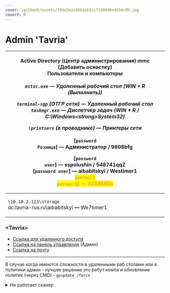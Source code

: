 ```yaml
---
cover: .gitbook/assets/f89e3a1a566aab1ccf2d4048e4d34c05.jpg
coverY: 0
---
```


# Admin 'Tavria'

| <p><strong>Active Directory</strong> (Центр администрирования) mmc (Добавить оснастку) <br>Пользователи и компьютеры<br>_______________________________________<br><strong><code>mstsc.exe</code></strong> <strong>—</strong> Удаленный рабочий стол (WIN + R (Выполнить))</p><p><code>terminal-sgp</code>  (ОТГР сети) <strong>—</strong> Удаленный рабочий стол<br><strong><code>taskmgr.exe</code> —</strong> Диспетчер задач (WIN + R / C:\Windows\<strong>System32</strong>)</p><p><code>\\printserv</code>  (<em>в проводнике</em>) <strong>—</strong> Принтеры сети<br>_______________________________________<br>[<code>password Розница</code>]  —  Администратор / 9898bfg</p><p>[<code>password user</code>]  —  sspolushin / 548741qqZ<br>[<code>password user</code>]  —  aibabitskyi / Westimer1<br><mark style="color:orange;"><strong>[</strong><strong><code>default password</code></strong><strong>]  —  123456Ss</strong></mark></p> |
| -------------------------------------------------------------------------------------------------------------------------------------------------------------------------------------------------------------------------------------------------------------------------------------------------------------------------------------------------------------------------------------------------------------------------------------------------------------------------------------------------------------------------------------------------------------------------------------------------------------------------------------------------------------------------------------------------------------------------------------------------------------------------------------------------------------------------------------------------------------------------------------------------------------------------------------------------------- |
| <p><code>\\10.10.2.123\storage</code><br>dc.tavria-rus.ru\aibabitskyi <strong>—</strong> We7timer1</p>                                                                                                                                                                                                                                                                                                                                                                                                                                                                                                                                                                                                                                                                                                                                                                                                                                                   |

### \<Tavria>

* [Ссылка для удаленного доступа](https://rds.tavria-rus.ru/RDWeb/Pages/ru-RU/Default.aspx)&#x20;
* [Ссылка на панель управления](https://cloud.tavria-rus.ru/index.php/apps/dashboard/) (Админ)
* [Ссылка на почту](https://mail.tavria-rus.ru/)

***

В случае когда имеются сложности в удаленными раб столами или в политики админ - лучшее решение это ребут компа и обновление политик (через CMD) - `gpupdate /force`



<details>

<summary>Не работает сканер</summary>

* ПРОВЕРИТЬ ЧТО НЕТ ДРУГИХ ЛОКАЛЬНЫХ СЕАНСОВ НА КОМПЬЮТЕРЕ (чтобы порт не был занят другой сессией)

<!---->

* Удалить всё оборудование из обработки "Сервис" -> "Торговое оборудование" -> "Подключение и настройка торгового оборудования" -> "Сканеры штрихкода"

<!---->

* Добавить сканер штрихкода в справочник "Операции" -> "Справочник" -> "Подключаемое оборудование" -> 3а) Тип - Сканеры штрихкода, Обработчик драйвера - 1С: Сканеры штрихкода, Рабочее место - выбирается автоматически. 3b) Настройка нового сканера - режим работы КЛАВИАТУРА

</details>
